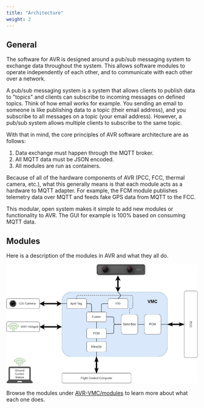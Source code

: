 ```yaml
---
title: "Architecture"
weight: 2
---
```


## General

The software for AVR is designed around a pub/sub messaging system to exchange data
throughout the system. This allows software modules to operate independently of each
other, and to communicate with each other over a network.

A pub/sub messaging system is a system that allows clients to publish data to "topics"
and clients can subscribe to incoming messages on defined topics. Think of how email
works for example. You sending an email to someone is like publishing data to a topic
(their email address), and you subscribe to all messages on a topic (your email
address). However, a pub/sub system allows multiple clients to subscribe to the same
topic.

With that in mind, the core principles of AVR software architecture are as follows:

1. Data exchange must happen through the MQTT broker.
2. All MQTT data must be JSON encoded.
3. All modules are run as containers.

Because of all of the hardware components of AVR (PCC, FCC, thermal camera, etc.), what
this generally means is that each module acts as a hardware to MQTT adapter. For
example, the FCM module publishes telemetry data over MQTT and feeds fake GPS data from
MQTT to the FCC.

This modular, open system makes it simple to add new modules or functionality to AVR.
The GUI for example is 100% based on consuming MQTT data.

## Modules

Here is a description of the modules in AVR and what they all do.

![Module Flowchart](module-flow.jpg)

Browse the modules under
[AVR-VMC/modules](https://github.com/bellflight/AVR-VMC/tree/main/modules) to learn more
about what each one does.
